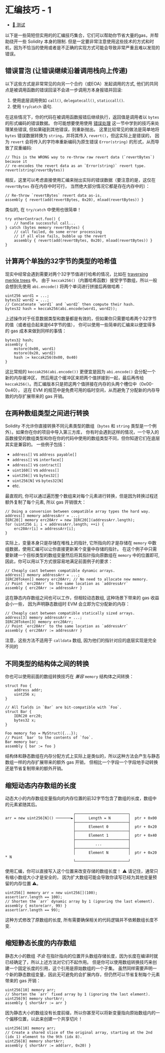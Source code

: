 # 汇编技巧 - 1
- [🐞 测试](../../test/AssemblyTricks1.t.sol)

以下是一些简短但实用的的汇编技巧集合，它们可以帮助你节省大量的gas，并帮助绕开一些 Solidity 本身的限制. 
但是一定要非常注意使用这些技术的方式和时机，因为不恰当的使用或者是不正确的实现方式可能会导致非常严重且难以发现的错误。


## 错误冒泡 (让错误继续沿着调用栈向上传递)

以下这些方式是非常常见的向另一个合约（或EOA）发起调用的方式, 他们的共同点是被调用函数的错误回滚不会进一步调用方本身报错并回滚:

1. 使用底层调用例如 `call()`, `delegatecall()`, `staticcall()`.
2. 使用 `try`/`catch` 语句.

在这些情况下，你的代码在被调用函数报错后继续执行，返回值是调用者以 `bytes` 的形式编码的错误数据。
你可能想要使用使用 [错误处理](../error-handling) 这一节中学到的技巧来处理某些错误, 但如果碰到其他错误，则重新抛出。
这里比较常见的做法是简单地将 `bytes` 错误数据转换为 `string`，并将其传入 `revert()`，但这实际上是错误的，
因为 `revert` 会将传入的字符串重新编码为原生错误 `Error(string)` 的形式，从而导致了双重编码:

```solidity
// This is the WRONG way to re-throw raw revert data (`revertBytes`) because it
// re-encodes the revert data as an `Error(string)` revert type. 
revert(string(revertBytes))
```


相反，这里可以考虑直接使用汇编来抛出实际的错误数据（要注意的是，这仅在 `revertBytes` 存在内存中时可行，
当然绝大部分情况它都是存在内存中的）：

```solidity
// Re-throw `revertBytes` revert data as-is.
assembly { revert(add(revertBytes, 0x20), mload(revertBytes)) }
```

类似的, 在 `try/catch` 中使用也很简单！

```solidity
try otherContract.foo() {
    // handle successful call...
} catch (bytes memory revertBytes) {
    // call failed, do some error processing
    // if all else fails, bubble up the revert
    assembly { revert(add(revertBytes, 0x20), mload(revertBytes)) }
}
```

## 计算两个单独的32字节的类型的哈希值

现实中经常会遇到需要对两个32字节值进行哈希的情况，比如在 [traversing merkle trees](../merkle-proofs/) 中。
由于 `keccak256()`（内置哈希函数）接受字节数组，所以一般会想到先使用 `abi.encode()` 将两个单词进行拼接后再做哈希：

```solidity
uint256 word1 = ...;
bytes32 word2 = ...;
// Concatenate `word1` and `word2` then compute their hash.
bytes32 hash = keccak256(abi.encode(word1, word2));
```

上述操作对于任意数据类型和数量都是有效的，但如果你只需要哈希两个32字节的值（或者组合起来是64字节的值），
你可以使用一些简单的汇编来以便宜得多的 gas 成本来做到同样的事情：


```solidity
bytes32 hash;
assembly {
    mstore(0x00, word1)
    mstore(0x20, word2)
    hash := keccak256(0x00, 0x40)
}
```

这比常规的 `keccak256(abi.encode())` 更便宜是因为 `abi.encode()` 会分配一个新的内存缓冲区，
然后用这个缓冲区来把两个值拼接到一起，最后再传给 `keccak256()`。而汇编版本只是把这两个值拼接在内存的头两个槽位中（0x00-0x40），
这在 EVM 的规范中是免费可用的临时空间，从而避免了分配新的内存导致的内存扩展带来的 gas 开销。


## 在两种数组类型之间进行转换

Solidity 不允许你直接转换不同元素类型的数组（`bytes` 和 `string` 类型是一个例外）。如果你在你的项目中导入第三方库，
你有时会遇到这样的情况，一个导入的函数接受的数组类型和你在你的代码中使用的数组类型不同，但你知道它们在底层其实是兼容的。
一些例子包括：

- `address[]` vs `address payable[]`
- `address[]` vs `interface[]`
- `address[]` vs `contract[]`
- `uint160[]` vs `address[]`
- `uint256[]` vs `bytes32[]`
- `uint256[N]` vs `bytes32[N]` 
- etc.

最直观的, 你可以通过遍历整个数组来对每个元素进行转换，但是因为转换过程还额外复制了每个元素, 所以 gas 开销很大：

```solidity
// Doing a conversion between compatible array types the hard way.
address[] memory addressArr = ...;
IERC20[] memory erc20Arr = new IERC20[](addressArr.length);
for (uint256 i; i < addressArr.length; ++i) {
    erc20Arr[i] = addressArr[i];
}
```

实际上，变量本身只是存储在堆栈上的指针, 它所指向的才是存储在 `memory` 中数组数据，使用汇编可以让你直接更新某个变量中存储的指针。
在这个例子中只需要新建一个目标类型的数组变量然后将其指针指向原数组在 `memory` 中的位置即可, 
因此，你可以用以下方式很容易地满足前面例子的要求：


```solidity
// Cheaply cast between compatible dynamic arrays. 
address[] memory addressArr = ...;
IERC20Token[] memory erc20Arr; // No need to allocate new memory.
// Point `erc20Arr` to the same location as `addressArr`
assembly { erc20Arr := addressArr }
```

这在静态内存数组之间也可以工作，但相较动态数组, 这种场景下带来的 gas 收益会小一些，
因为声明静态数组时 EVM 会立即为它分配新的内存：

```solidity
// Cheaply cast between compatible statically sized arrays. 
address[3] memory addressArr = ...;
IERC20Token[3] memory erc20Arr;
// Point `erc20Arr` to the same location as `addressArr`
assembly { erc20Arr := addressArr }
```

注意，这些方法不适用于 `calldata` 数组, 因为他们的指针对应的底层实现是完全不同的

## 不同类型的结构体之间的转换

你也可以使用前面的数组转换技巧在 *兼容*  `memory` 结构体之间转换：

```solidity
struct Foo {
    address addr;
    uint256 x;
}

// All fields in `Bar` are bit-compatible with `Foo`. 
struct Bar {
    IERC20 erc20;
    bytes32 x;
}

Foo memory foo = MyStruct({...});
// Point `bar` to the contents of `foo`.
Bar memory bar;
assembly { bar := foo }
```

结构体和静态数组在内存分配方式上实际上是类似的，所以这种方法会产生与静态数组一样的内存扩展带来的额外 gas 开销，
但相比一个字段一个字段地手动转换还是节省复制带来的额外开销。


## 缩短动态内存数组的长度
动态大小的内存数组变量指向的内存位置的前32字节包含了数组的长度，数组中的元素紧随其后。

```
                               ┌────────────────────────┐
arr = new uint256[N]() ───────►│      Length = N        │  ptr + 0x00
                               ├────────────────────────┤
                               │      Element 0         │  ptr + 0x20
                               ├────────────────────────┤
                               │      Element 1         │  ptr + 0x40
                               ├────────────────────────┤
                               │         ...            │
                               ├────────────────────────┤
                               │      Element N         │  ptr + 0x20 * N
                               └────────────────────────┘
```


使用汇编，你可以直接写入这个位置来改变存储的数组长度！ ⚠️ 请记住，通常只有缩小数组大小才是安全的，
因为扩大数组可能会导致你读写已经为其他变量预留的内存位置 ⚠️。


```solidity
uint256[] memory arr = new uint256[](100);
assert(arr.length == 100);
// Shorten the `arr` dynamic array by 1 (ignoring the last element).
assembly { mstore(arr, 99) }
assert(arr.length == 99);
```

这种方式修改了原数组的长度, 所有需要确保相关的代码逻辑并不依赖数组长度不变.


## 缩短静态长度的内存数组

静态大小的数组 *不会* 在指针指向的位置开头数组存储长度，因为长度在编译时就已经确定了，所以上述方法对它们不起作用。
但是你可以使用数组转换技巧来创建一个固定长度的引用，这个引用是原始数组的一个子集。
虽然同样需要声明一个新的静态数组变量，因此无可避免的会扩展内存，但仍然可以节省复制每个元素带来的 gas 开销：

```solidity
uint256[10] memory arr;
// Shorten the `arr` fixed array by 1 (ignoring the last element).
uint256[9] memory shortArr;
assembly { shortArr := arr }
```


因为静态大小的数组没有长度前缀，所以你甚至可以将新变量指向原始数组内的一个偏移位置，以此来创建一个共享切片！

```solidity
uint256[10] memory arr;
// Create a shared slice of the original array, starting at the 2nd (idx 1) element to the 9th (idx 8).
uint256[8] memory shortArr;
assembly { shortArr := add(arr, 0x20) }
```

